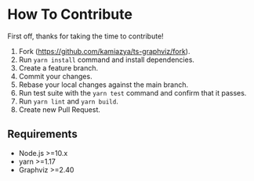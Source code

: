 # How To Contribute

First off, thanks for taking the time to contribute!

1. Fork (<https://github.com/kamiazya/ts-graphviz/fork>).
2. Run `yarn install` command and install dependencies.
3. Create a feature branch.
4. Commit your changes.
5. Rebase your local changes against the main branch.
6. Run test suite with the `yarn test` command and confirm that it passes.
7. Run `yarn lint` and `yarn build`.
8. Create new Pull Request.

## Requirements

- Node.js >=10.x
- yarn >=1.17
- Graphviz >=2.40
